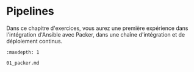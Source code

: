 # Pipelines

Dans ce chapitre d'exercices, vous aurez une première expérience dans l'intégration d'Ansible avec Packer, dans une chaîne d'intégration et de déploiement continus.

```{toctree}
:maxdepth: 1

01_packer.md
```
